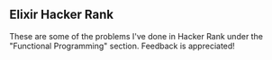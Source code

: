 ## Elixir Hacker Rank

These are some of the problems I've done in Hacker Rank under the
"Functional Programming" section. Feedback is appreciated!
